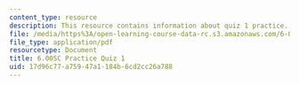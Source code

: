```yaml
---
content_type: resource
description: This resource contains information about quiz 1 practice.
file: /media/https%3A/open-learning-course-data-rc.s3.amazonaws.com/6-00sc-introduction-to-computer-science-and-programming-spring-2011/17d96c77a75947a1184b6cd2cc26a788_MIT6_00SCS11_q1_practice.pdf
file_type: application/pdf
resourcetype: Document
title: 6.00SC Practice Quiz 1
uid: 17d96c77-a759-47a1-184b-6cd2cc26a788
---
```

